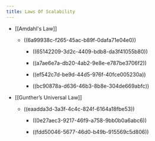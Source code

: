 ```yaml
---
title: Laws Of Scalability
---
```


- [[Amdahl's Law]]
	 - ((6a99938c-f265-45ac-b89f-0dafa71e04e0))
		 - ((65142209-3d2c-4409-bdb8-da3f41055b80))

		 - ((a7ae6e7a-db20-4ab2-9e8e-e787be3706f2))

		 - ((ef542c7d-be9d-44d5-976f-40fce005230a))

		 - ((bc90878a-d636-46b3-8b8e-304de669abfc))

- [[Gunther’s Universal Law]]
	 - ((eaadda3d-3a3f-4c4c-824f-6164a18fbe53))
		 - ((0e27aec3-9217-46f9-a758-9bb0b0a6abc6))

		 - ((fdd50046-5677-46d0-b49b-915569c5d806))
